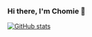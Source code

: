 ### Hi there, I'm Chomie 👋

[![GitHub stats](https://github-readme-stats.vercel.app/api?username=chomieu&theme=great-gatsby&show_icons=true&hide=stars)](https://github.com/anuraghazra/github-readme-stats)
